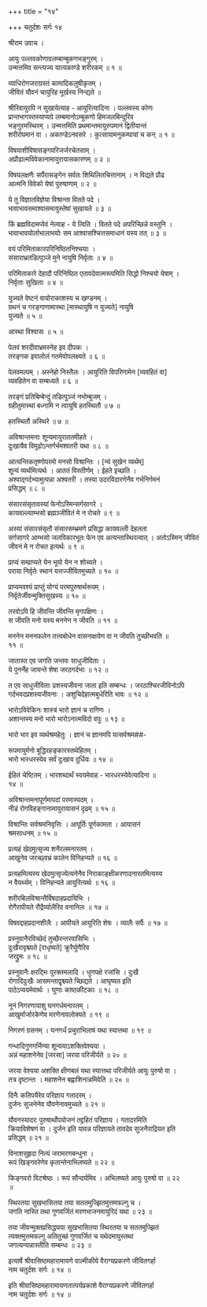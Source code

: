+++
title = "१४"

+++
चतुर्दशः सर्गः १४  
  
श्रीराम उवाच ।  
  
आयुः पल्लवकोणाग्रलम्बाम्बुकणभङ्गुरम् ।  
उन्मत्तमिव सन्त्यज्य यात्यकाण्डे शरीरकम् ॥ १ ॥  
  
व्याधिरोगजराग्रस्तं कामादिकलुषीकृतम् ।  
जीवितं यौवनं चायुरिह मूर्खस्य निन्द्यते ॥  
  
श्रीरिवायुरपि न सुखायेत्याह - आयुरित्यादिना । पल्लवस्य कोणः   
प्रान्तभागस्तस्याप्यग्रे लम्बमानोऽम्बुकणो हिमजलबिन्दुरिव   
भङ्गुरमस्थिरम् । उन्मत्तमिति प्रथमान्तमायुरुपमानं द्वितीयान्तं   
शरीरोपमानं वा । अकाण्डेऽनवसरे । कुत्सायामनुकम्पायां च कन् ॥ १ ॥  
  
विषयाशीविषासङ्गपरिजर्जरचेतसाम् ।  
अप्रौढात्मविवेकानामायुरायासकारणम् ॥ २ ॥  
  
विषयलक्षणैः सर्पैरासङ्गेन सर्वतः शिथिलितचित्तानाम् । न विद्यते प्रौढ   
आत्मनि विवेको येषां पुरुषाणाम् ॥ २ ॥  
  
ये तु विज्ञातविज्ञेया विश्रान्ता वितते पदे ।  
भावाभावसमाश्वासमायुस्तेषां सुखायते ॥ ३ ॥  
  
किं ब्रह्मविदामप्येवं नेत्याह - ये त्विति । वितते पदे अपरिच्छिन्ने वस्तुनि ।   
भावाभावयोर्लाभालाभयोः सम आश्वासश्चित्तसमाधानं यस्य तत् ॥ ३ ॥  
  
वयं परिमिताकारपरिनिष्ठितनिश्चयाः ।  
संसाराभ्रतडित्पुञ्जे मुने नायुषि निर्वृताः ॥ ४ ॥  
  
परिमिताकारे देहादौ परिनिष्ठित एतावदेवात्मरूपमिति सिद्धो निश्चयो येषाम् ।   
निर्वृताः सुखिताः ॥ ४ ॥  
  
युज्यते वेष्टनं वायोराकाशस्य च खण्डनम् ।  
ग्रथनं च गरङ्गाणामास्था [मास्थायुषि न युज्यते] नायुषि   
युज्यते ॥ ५ ॥  
  
आस्था विश्वासः ॥ ५ ॥  
  
पेलवं शरदीवाभ्रमस्नेह इव दीपकः ।  
तरङ्गक इवालोलं गतमेवोपलक्ष्यते ॥ ६ ॥  
  
पेलवमल्पम् । अस्नेहो निस्तैलः । आयुरिति विपरिणामेन [व्यवहितं वा]   
व्यवहितेन वा सम्बध्यते ॥ ६ ॥  
  
तरङ्गं प्रतिबिम्बेन्दुं तडित्पुञ्जं नभोम्बुजम् ।  
ग्रहीतुमास्थां बध्नामि न त्वायुषि हतस्थितौ ॥ ७ ॥  
  
हतस्थितौ अस्थिरे ॥ ७ ॥  
  
अविश्रान्तमनाः शून्यमायुराततमीहते ।  
दुःखायैव विमूढोऽन्तर्गर्भमश्वतरी यथा ॥ ८ ॥  
  
आत्यन्तिकतृष्णोपरमो मनसो विश्रान्तिः । [न्यं सुखेन व्यर्थम्]   
शून्यं व्यर्थमित्यर्थः । आततं विस्तीर्णम् । ईहते इच्छति ।   
अश्वाद्गर्दभ्यामुत्पन्ना अश्वतरी । तस्या उदरविदारणेनैव गर्भनिर्गमनं   
प्रसिद्धम् ॥ ८ ॥  
  
संसारसंसृतावस्यां फेनोऽस्मिन्सर्गसागरे ।  
कायवल्ल्याम्भसो ब्रह्मञ्जीवितं मे न रोचते ॥ ९ ॥  
  
अस्यां संसारसंसृतौ संसारसम्भ्रमणे प्रसिद्धा कायवल्ली देहलता   
सर्गसागरे आम्भसो जलविकारभूतः फेन एव अत्यन्तास्थिरत्वात् । अतोऽस्मिन् जीवितं   
जीवनं मे न रोचत इत्यर्थः ॥ ९ ॥  
  
प्राप्यं सम्प्राप्यते येन भूयो येन न शोच्यते ।  
पराया निर्वृतेः स्थानं यत्तज्जीवितमुच्यते ॥ १० ॥  
  
प्राप्यमवश्यं प्राप्तुं योग्यं परमपुरुषार्थरूपम् ।   
निर्वृतेर्जीवन्मुक्तिसुखस्य ॥ १० ॥  
  
तरवोऽपि हि जीवन्ति जीवन्ति मृगपक्षिणः ।  
स जीवति मनो यस्य मननेन न जीवति ॥ ११ ॥  
  
मननेन मननफलेन तत्त्वबोधेन वासनाक्षयेण वा न जीवति तुच्छीभवति ॥   
११ ॥  
  
जातास्त एव जगति जन्तवः साधुजीविताः ।  
ये पुनर्नेह जायन्ते शेषा जरठगर्दभाः ॥ १२ ॥  
  
त एव साधुजीविताः प्रशस्यजीवना जाता इति सम्बन्धः । जरठाश्चिरजीविनोऽपि   
गर्दभवदप्रशस्यजीवनाः । अशुचिदेहात्मबुधेरिति भावः ॥ १२ ॥  
  
भारोऽविवेकिनः शास्त्रं भारो ज्ञानं च रागिणः ।  
अशान्तस्य मनो भारो भारोऽनात्मविदो वपुः ॥ १३ ॥  
  
भारो भार इव व्यर्थश्रमहेतुः । ज्ञानं च ज्ञानमपि यत्सर्वश्रम##-  
  
रूपमायुर्मनो बुद्धिरहङ्कारस्तथेहितम् ।  
भारो भारधरस्येव सर्वं दुःखाय दुर्धियः ॥ १४ ॥  
  
ईहितं चेष्टितम् । भारशब्दार्थं स्वयमेवाह - भारधरस्येवेत्यादिना ॥   
१४ ॥  
  
अविश्रान्तमनापूर्णमापदां परमास्पदम् ।  
नीडं रोगविहङ्गानामायुरायासनं दृढम् ॥ १५ ॥  
  
विश्रान्तिः सर्वश्रमनिवृत्तिः । आपूर्तिः पूर्णकामता । आयासनं   
श्रमसाधनम् ॥ १५ ॥  
  
प्रत्यहं खेदमुत्सृज्य शनैरलमनारतम् ।  
आखुनेव जरच्छ्वभ्रं कालेन विनिहन्यते ॥ १६ ॥  
  
प्रत्यहमित्यस्य खेदमुत्सृज्येत्यनेनैव निराकाङ्क्षीकरणादनारतमित्यस्य   
न वैयर्थ्यम् । विनिहन्यते आयुरित्यर्थः ॥ १६ ॥  
  
शरीरबिलविश्रान्तैर्विषदाहप्रदायिभिः ।  
रोगैरापीयते रौद्रैर्व्यालैरिव वनानिलः ॥ १७ ॥  
  
विषवद्दाहप्रदानशीलैः । आपीयते आयुरिति शेषः । व्यालैः सर्पैः ॥ १७ ॥  
  
प्रस्नुवानैरविच्छेदं तुच्छैरन्तरवासिभिः ।  
दुःखैरावृश्च्यते [राधृष्यते] क्रूरैर्घुणैरिव   
जरद्द्रुमः ॥ १८ ॥  
  
प्रस्नुवानैः क्षरद्भिः पूरक्तमलादि । धुणपक्षे रजांसि । दुःखै   
रोगादिदुःखैः आसमन्ताद्वृश्च्यते च्छिद्यते । आघृष्यत इति   
पाठेऽप्ययमेवार्थः । घुणाः काष्ठकीटकाः ॥ १८ ॥  
  
नूनं निगरणायाशु घनगर्धमनारतम् ।  
आखुर्मार्जारकेणेव मरणेनावलोक्यते ॥ १९ ॥  
  
निगरणं ग्रसनम् । घनगर्धं प्रचुराभिलाषं यथा स्यात्तथा ॥ १९ ॥  
  
गन्धादिगुणगर्भिण्या शून्ययाऽशक्तिवेश्यया ।  
अन्नं महाशनेनेव [जरसा] जरया परिजीर्यते ॥ २० ॥  
  
जरया वेश्यया अशक्ति क्षीणबलं यथा स्यात्तथा परिजीर्यते आयुः पुरुषो वा ।   
तत्र दृष्टान्तः । महाशनेन बह्वाशिनान्नमिवेति ॥ २० ॥  
  
दिनैः कतिपयैरेव परिज्ञाय गतादरम् ।  
दुर्जनः सुजनेनेव यौवनेनावमुच्यते ॥ २१ ॥  
  
यौवनस्यादरः पुरुषार्थोपयोजनं तद्द्रहितं परिज्ञाय । गतादरमिति   
क्रियाविशेषणं वा । दुर्जन इति यावन्न परिज्ञायते तावदेव सुजनैराद्रियत इति   
प्रसिद्धम् ॥ २१ ॥  
  
विनाशसुहृदा नित्यं जरामरणबन्धुना ।  
रूपं खिङ्गवरेणेव कृतान्तेनाभिलष्यते ॥ २२ ॥  
  
किङ्गवरो विटश्रेष्ठः । रूपं सौन्दर्यमिव । अभिलष्यते आयुः पुरुषो वा ॥ २२   
॥  
  
स्थिरतया सुखभासितया तया सततमुज्झितमुत्तमफल्गु च ।  
जगति नास्ति तथा गुणवर्जितं मरणभाजनमायुरिदं यथा ॥ २३ ॥  
  
तया जीवन्मुक्तप्रसिद्ध्यया सुखभासितया स्थिरतया च सततमुज्झितं   
त्यक्तमुत्तमफल्गु अतितुच्छं गुणवर्जितं च यथेदमायुस्तथा   
जगत्यन्यन्नास्तीति सम्बन्धः ॥ २३ ॥  
  
इत्यार्षे श्रीवासिष्ठमहारामायणे वाल्मीकीये वैराग्यप्रकरणे जीवितगर्हा   
नाम चतुर्दशः सर्गः ॥ १४ ॥  
  
इति श्रीवासिष्ठमहारामायणतात्पर्यप्रकाशे वैराग्यप्रकरणे जीवितगर्हा   
नाम चतुर्दशः सर्गः ॥ १४ ॥  
  
